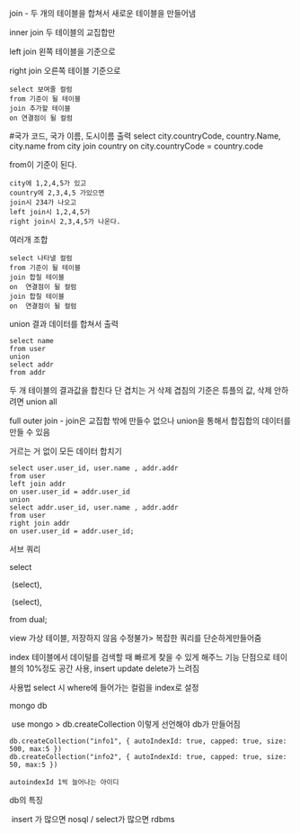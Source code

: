 join - 두 개의 테이블을 합쳐서 새로운 테이블을 만들어냄

inner join 두 테이블의 교집합만

left join 왼쪽 테이블을 기준으로 

right join 오른쪽 테이블 기준으로

```
select 보여줄 컬럼
from 기준이 될 테이블
join 추가할 테이블
on 연결점이 될 컬럼
```

#국가 코드, 국가 이름, 도시이름 출력
select city.countryCode, country.Name, city.name
from city
join country
on city.countryCode = country.code

from이 기준이 된다.

```
city에 1,2,4,5가 있고
country에 2,3,4,5 가있으면 
join시 234가 나오고
left join시 1,2,4,5가 
right join시 2,3,4,5가 나온다.
```



여러개 조합

```
select 나타낼 컬럼
from 기준이 될 테이블
join 합칠 테이블
on	연결점이 될 컬럼
join 합칠 테이블
on	연결점이 될 컬럼
```



union 결과 데이터를 합쳐서 출력

```
select name
from user
union
select addr
from addr
```

두 개 테이블의 결과값을 합친다 단 겹치는 거 삭제 겹침의 기준은 튜플의 값, 삭제 안하려면 union all



full outer join - join은 교집합 밖에 만들수 없으나 union을 통해서 합집합의 데이터를 만들 수 있음

거르는 거 없이 모든 데이터 합치기

```
select user.user_id, user.name , addr.addr
from user
left join addr
on user.user_id = addr.user_id
union
select addr.user_id, user.name , addr.addr
from user
right join addr
on user.user_id = addr.user_id;
```



서브 쿼리

select 

​	(select),

​	(select),

from dual;



view 가상 테이블, 저장하지 않음 수정불가> 복잡한 쿼리를 단순하게만들어줌



index 테이블에서 데이털를 검색할 때 빠르게 찾을 수 있게 해주느 기능 단점으로 테이블의 10%정도 공간 사용,  insert update delete가 느려짐

사용법 select 시 where에 들어가는 컬럼을 index로 설정





mongo db

​	use mongo > 	db.createCollection 이렇게 선언해야 db가 만들어짐

```
db.createCollection("info1", { autoIndexId: true, capped: true, size: 500, max:5 })
db.createCollection("info2", { autoIndexId: true, capped: true, size: 50, max:5 })

autoindexId 1씩 늘어나는 아이디
```



db의 특징

​	insert 가 많으면 nosql / select가 많으면 rdbms